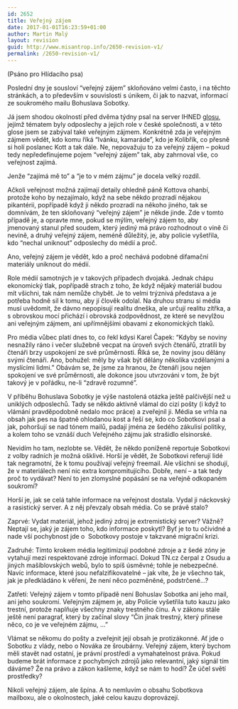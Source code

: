 ```yaml
---
id: 2652
title: Veřejný zájem
date: 2017-01-01T16:23:59+01:00
author: Martin Malý
layout: revision
guid: http://www.misantrop.info/2650-revision-v1/
permalink: /2650-revision-v1/
---
```

(Psáno pro Hlídacího psa)

<span style="font-weight: 400;">Poslední dny je sousloví “veřejný zájem” skloňováno velmi často, i na těchto stránkách, a to především v souvislosti s únikem, či jak to nazvat, informací ze soukromého mailu Bohuslava Sobotky.</span>

<span style="font-weight: 400;">Já jsem shodou okolností před dvěma týdny psal na server IHNED <a href="http://www.misantrop.info/odposlechnuto/">glosu</a>, jejímž tématem byly odposlechy a jejich role v české společnosti, a v této glose jsem se zabýval také veřejným zájmem. Konkrétně zda je veřejným zájmem vědět, kdo komu říká “Ivánku, kamaráde”, kdo je Kolibřík, co přesně si holí poslanec Kott a tak dále. Ne, nepovažuju to za veřejný zájem &#8211; pokud tedy nepředefinujeme pojem “veřejný zájem” tak, aby zahrnoval vše, co veřejnost zajímá.</span>

<span style="font-weight: 400;">Jenže “zajímá mě to” a “je to v mém zájmu” je docela velký rozdíl.</span>

<span style="font-weight: 400;">Ačkoli veřejnost možná zajímají detaily ohledně páně Kottova ohanbí, protože koho by nezajímalo, když na sebe někdo prozradí nějakou pikantérii, popřípadě když ji někdo prozradí na někoho jiného, tak se domnívám, že ten skloňovaný “veřejný zájem” je někde jinde. Zde v tomto případě je, a opravte mne, pokud se mýlím, veřejný zájem to, aby jmenovaný stanul před soudem, který jediný má právo rozhodnout o vině či nevině, a druhý veřejný zájem, neméně důležitý, je, aby policie vyšetřila, kdo “nechal uniknout” odposlechy do médií a proč.</span>

<span style="font-weight: 400;">Ano, veřejný zájem je vědět, kdo a proč nechává podobné difamační materiály uniknout do médií.</span>

<span style="font-weight: 400;">Role médií samotných je v takových případech dvojaká. Jednak chápu ekonomický tlak, popřípadě strach z toho, že když nějaký materiál budou mít všichni, tak nám nemůže chybět. Je to velmi trýznivá představa a je potřeba hodně sil k tomu, aby jí člověk odolal. Na druhou stranu si média musí uvědomit, že dávno nepopisují realitu dneška, ale určují realitu zítřka, a s obrovskou mocí přichází i obrovská zodpovědnost, ze které se nevylžou ani veřejným zájmem, ani upřímnějšími obavami z ekonomických tlaků.</span>

<span style="font-weight: 400;">Pro média vůbec platí dnes to, co řekl kdysi Karel Čapek: “Kdyby se noviny nesnažily ráno i večer služebně vecpat na úroveň svých čtenářů, ztratili by čtenáři brzy uspokojení ze své průměrnosti. Říká se, že noviny jsou dělány svými čtenáři. Ano, bohužel: měly by však být dělány několika vzdělanými a myslícími lidmi.” Obávám se, že jsme za hranou, že čtenáři jsou nejen spokojení ve své průměrnosti, ale dokonce jsou utvrzováni v tom, že být takový je v pořádku, ne-li “zdravě rozumné”.</span>

<span style="font-weight: 400;">V příběhu Bohuslava Sobotky je výše nastolená otázka ještě palčivější než u uniklých odposlechů. Tady se někdo aktivně vlámal do cizí pošty (i když to vlámání pravděpodobně nedalo moc práce) a zveřejnil ji. Média se vrhla na obsah jak pes na špatně ohlodanou kost a řeší se, kdo co Sobotkovi psal a jak, pohoršují se nad tónem mailů, padají jména ze šedého zákulisí politiky, a kolem toho se vznáší duch Veřejného zájmu jak strašidlo elsinorské.</span>

<span style="font-weight: 400;">Nevidím ho tam, nezlobte se. Vědět, že někdo poníženě reportuje Sobotkovi z volby radních je možná ošklivé. Horší je vědět, že Sobotkovi referují lidé tak negramotní, že k tomu používají veřejný freemail. Ale všichni se shodují, že v materiálech není nic extra kompromitujícího. Dobře, není &#8211; a tak tedy proč to vydávat? Není to jen zlomyslné popásání se na veřejně odkopaném soukromí?</span>

<span style="font-weight: 400;">Horší je, jak se celá tahle informace na veřejnost dostala. Vydal ji náckovský a rasistický server. A z něj převzaly obsah média. Co se právě stalo? </span>

<span style="font-weight: 400;">Zaprvé: Vydat materiál, jehož jediný zdroj je extremistický server? Vážně? Neptají se, jaký je zájem toho, kdo informace poskytl? Byť je to tu očividné a nade vší pochybnost jde o  Sobotkovy postoje v takzvané migrační krizi.</span>

<span style="font-weight: 400;">Zadruhé: Tímto krokem média legitimizují podobné zdroje a z šedé zóny je vytahují mezi respektované zdroje informací. Dokud TN.cz čerpal z Osudu a jiných mašíblovských webů, bylo to spíš úsměvné; tohle je nebezpečné. Navíc informace, které jsou nefalzifikovatelné &#8211; jak víte, že je všechno tak, jak je předkládáno k věření, že není něco pozměněné, podstrčené…?</span>

<span style="font-weight: 400;">Zatřetí: Veřejný zájem v tomto případě není Bohuslav Sobotka ani jeho mail, ani jeho soukromí. Veřejným zájmem je, aby Policie vyšetřila tuto kauzu jako trestní, protože naplňuje všechny znaky trestného činu. A v zákonu stále ještě není paragraf, který by začínal slovy “Čin jinak trestný, který přinese něco, co je ve veřejném zájmu, …”</span>

<span style="font-weight: 400;">Vlámat se někomu do pošty a zveřejnit její obsah je protizákonné. Ať jde o Sobotku z vlády, nebo o Nováka ze šroubárny. Veřejný zájem, který bychom měli stavět nad ostatní, je právní prostředí a vymahatelnost práva. Pokud budeme brát informace z pochybných zdrojů jako relevantní, jaký signál tím dáváme? Že na právo a zákon kašleme, když se nám to hodí? Že účel světí prostředky?</span>

<span style="font-weight: 400;">Nikoli veřejný zájem, ale špína. A to nemluvím o obsahu Sobotkova mailboxu, ale o okolnostech, jaké celou kauzu doprovázejí.</span>